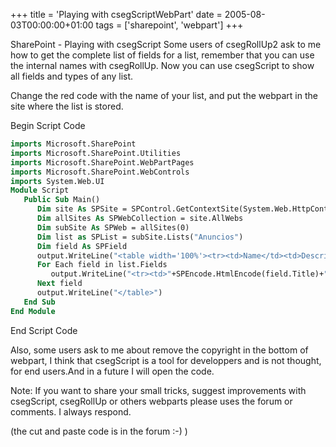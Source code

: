 +++
title = 'Playing with csegScriptWebPart'
date = 2005-08-03T00:00:00+01:00
tags = ['sharepoint', 'webpart']
+++


SharePoint - Playing with csegScript
Some users of csegRollUp2 ask to me how to get the complete list of fields for a list, remember that you can use the internal names with csegRollUp. Now you can use csegScript to show all fields and types of any list.

Change the red code with the name of your list, and put the webpart in the site where the list is stored. 

Begin Script Code
```vb
imports Microsoft.SharePoint
imports Microsoft.SharePoint.Utilities
imports Microsoft.SharePoint.WebPartPages
imports Microsoft.SharePoint.WebControls
imports System.Web.UI
Module Script
   Public Sub Main()
      Dim site As SPSite = SPControl.GetContextSite(System.Web.HttpContext.Current)
      Dim allSites As SPWebCollection = site.AllWebs
      Dim subSite As SPWeb = allSites(0)
      Dim list as SPList = subSite.Lists("Anuncios")
      Dim field As SPField
      output.WriteLine("<table width='100%'><tr><td>Name</td><td>Description</td><td>InternalName</td><td>Type</td></tr>")
      For Each field in list.Fields
         output.WriteLine("<tr><td>"+SPEncode.HtmlEncode(field.Title)+"</td><td>"+SPEncode.HtmlEncode(field.Description)+"</td><td>"+SPEncode.HtmlEncode(field.InternalName)+"</td><td>"+SPEncode.HtmlEncode(field.TypeAsString)+"</td></tr>")
      Next field
      output.WriteLine("</table>")
   End Sub
End Module
```

End Script Code

Also, some users ask to me about remove the copyright in the bottom of webpart, I think that csegScript is a tool for developpers and is not thought, for end users.And in a future I will open the code.

Note: If you want to share your small tricks, suggest improvements with csegScript, csegRollUp or others webparts please uses the forum or comments. I always respond.

(the cut and paste code is in the forum :-) )